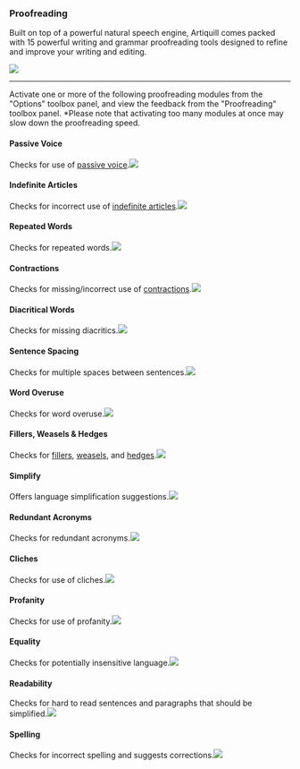 ### Proofreading

Built on top of a powerful natural speech engine, Artiquill comes packed with 15 powerful writing and grammar proofreading tools designed to refine and improve your writing and editing.

![](/assets/proofreading.jpeg)

---

Activate one or more of the following proofreading modules from the "Options" toolbox panel, and view the feedback from the "Proofreading" toolbox panel. \*Please note that activating too many modules at once may slow down the proofreading speed.

#### Passive Voice

Checks for use of [passive voice](http://www.ef.com/english-resources/english-grammar/passive-voice/).![](/assets/passive-voice.jpeg)

#### Indefinite Articles

Checks for incorrect use of [indefinite articles](http://www.ef.com/english-resources/english-grammar/indefinite-articles/).![](/assets/indefinite-articles.jpeg)

#### Repeated Words

Checks for repeated words.![](/assets/repeated-words.jpeg)

#### Contractions

Checks for missing/incorrect use of [contractions](http://www.ef.com/english-resources/english-grammar/apostrophe/).![](/assets/contractions.jpeg)

#### Diacritical Words

Checks for missing diacritics.![](/assets/diacritical-words.jpeg)

#### Sentence Spacing

Checks for multiple spaces between sentences.![](/assets/sentence-spacing.jpeg)

#### Word Overuse

Checks for word overuse.![](/assets/overuse.jpeg)

#### Fillers, Weasels & Hedges

Checks for [fillers](https://en.wikipedia.org/wiki/Filler_%28linguistics%29), [weasels](https://en.wikipedia.org/wiki/Weasel_word), and [hedges](https://en.wikipedia.org/wiki/Hedge_%28linguistics%29).![](/assets/fillers-weasels-hedges.jpeg)

#### Simplify

Offers language simplification suggestions.![](/assets/simplify.jpeg)

#### Redundant Acronyms

Checks for redundant acronyms.![](/assets/redundant-acronyms.jpeg)

#### Cliches

Checks for use of cliches.![](/assets/cliches.jpeg)

#### Profanity

Checks for use of profanity.![](/assets/profanity.jpeg)

#### Equality

Checks for potentially insensitive language.![](/assets/equality.jpeg)

#### Readability

Checks for hard to read sentences and paragraphs that should be simplified.![](/assets/readability.jpeg)

#### Spelling

Checks for incorrect spelling and suggests corrections.![](/assets/spelling.jpeg)



